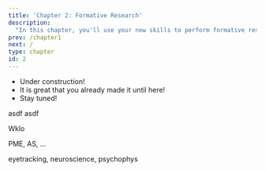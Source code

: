```yaml
---
title: 'Chapter 2: Formative Research'
description:
  "In this chapter, you'll use your new skills to perform formative research that informs your campaign. You''ll learn how to conduct a situation analysis, analyze your audience, and understand what prior (communication) efforts exist and what they achieved."
prev: /chapter1
next: /
type: chapter
id: 2
---
```



<exercise id="1" title="Formative research: Overview"  type="video">

- Under construction! 
- It is great that you already made it until here! 
- Stay tuned!

</exercise>


<exercise id="1" title="Audience Research" type="slides,video">
asdf

</exercise>

<exercise id="2" title="Focus Groups">
  asdf
</exercise>

<exercise id="3" title="Hornik-Woolf Method">

Wklo

</exercise>

<exercise id="4" title="Optimizing language" type="slides,video">

<slides source="chapter2_02_data-structures-2" start="13:475" end="15:47">
</slides>

</exercise>

<exercise id="5" title="Pretesting messages using survey-methods">

PME, AS, ...

</exercise>

<exercise id="6" title="Pretesting messages using biobehavioral methods">
eyetracking, neuroscience, psychophys

</exercise>

<exercise id="7" title="Examining messages on Social Media">


</exercise>

<exercise id="8" title="Modern Tools: AB Testing & Recommender Systems" type="slides,video">

<slides source="chapter2_03_word-vectors-similarity" start="15:58" end="19:47">
</slides>

</exercise>

<exercise id="9" title="AI message generation" type="slides,video">

<slides source="chapter2_03_word-vectors-similarity" start="15:58" end="19:47">
</slides>

</exercise>
